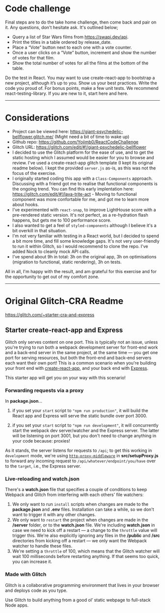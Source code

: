 # Code challenge

Final steps are to do the take home challenge, then come back and pair on it.  Any questions, don't hesitate ask.  It's outlined below;

* Query a list of Star Wars films from https://swapi.dev/api.
* Print the titles in a table ordered by release_date.
* Place a “Vote” button next to each one with a vote counter.
* Once a user clicks on a “Vote” button, increment and show the number of votes for that film.
* Show the total number of votes for all the films at the bottom of the table.

Do the test in React. You may want to use create-react-app to bootstrap a new project, although it’s up to you.
Show us your best practices. Write the code you proud of. For bonus points, make a few unit tests. We recommend react-testing-library. If you are new to it, start here and here.

---
# Considerations

* Project can be viewed here: https://giant-psychedelic-bellflower.glitch.me/ (Might need a bit of time to wake up)
* Github repo: https://github.com/Yojimb0/ReactCodeChallenge
* Glitch URL: https://glitch.com/edit/#!/giant-psychedelic-bellflower
* I decided to use the Glitch platform for the ease of use, and to get the static hosting which I assumed would be easier for you to browse and review. I've used a create-react-app glitch template (I kept its original readme below). I kept the provided `server.js` as-is, as this was not the focus of the exercise.
* I originally started coding this app with a `Class-Components` approach. Discussing with a friend got me to realise that functional components is the ongoing trend. You can find this early implentation here: https://glitch.com/edit/#!/lava-trite-act - Moving to functional component was more confortable for me, and got me to learn more about hooks.
* I've experimented with `react-snap`, to improve LightHouse score with a pre-rendered static version. It's not perfect, as a re-hydration flash happens, but gets me to 100 performance score.
* I also wanted to get a feel of `styled-components` although I believe it's a bit overkill in that situation.
* I'm not very familiar with testing in a React world, but I decided to spend a bit more time, and fill some knowledge gaps. It's not very user-friendly to run it within Glitch, so I would recommend to clone the repo. I've added Nock to cleanly mock API calls.
* I've spend about 9h in total: 3h on the original app, 3h on optimisations (migration to functional, static rendering), 3h on tests.

All in all, I'm happy with the result, and am grateful for this exercise and for the opportunity to get out of my comfort zone.


---

# Original Glitch-CRA Readme

https://glitch.com/~starter-cra-and-express

## Starter create-react-app and Express

Glitch only serves content on one port. This is typically not an issue, unless you're trying to run both a webpack development server for front-end work and a back-end server in the same project, at the same time — you get one port for serving resources, but both the front-end and back-end servers each want their own port! This is a common scenario when you're building your front end with [create-react-app], and your back end with [Express].

This starter app will get you on your way with this scenario!

### Forwarding requests via a proxy

In **package.json**...

1. if you set your `start` script to `"npm run production"`, it will build the React app and Express will serve the static bundle over port 3000.

2. if you set your `start` script to `"npm run development"`, it will concurrently start the webpack dev server/watcher and the Express server. The latter will be listening on port 3001, but you don't need to change anything in your code because: proxies!

As it stands, the server listens for requests to `/api`; to get this working in `development` mode, we're using [`http-proxy-middleware`] in **src/setupProxy.js** to forward any incoming request to `/api/whatever/endpoint/you/have` over to the `target`, i.e., the Express server.

### Live-reloading and watch.json

There's a **watch.json** file that specifies a couple of conditions to keep Webpack and Glitch from interfering with each others' file watchers:

1. We only want to run `install` scripts when changes are made to the **package.json** and **.env** files. Installation can take a while, so we don't want to trigger it with any other changes.
2. We only want to `restart` the project when changes are made in the **/server** folder, or to the **watch.json** file. We're including **watch.json** in case we need to kick off a restart — a change to the `throttle` value will trigger this. We're also explicitly ignoring any files in the **/public** and **/src** directories from kicking off a restart — we only want the Webpack watcher to handle these files.
3. We're setting a `throttle` of 100, which means that the Glitch watcher will wait 100 milliseconds before restarting anything. If that seems too quick, you can increase it.

### Made with Glitch

Glitch is a collaborative programming environment that lives in your browser and deploys code as you type.

Use Glitch to build anything from a good ol’ static webpage to full-stack Node apps.


[create-react-app]: https://create-react-app.dev
[Express]: https://expressjs.com/
[`http-proxy-middleware`]: https://github.com/chimurai/http-proxy-middleware